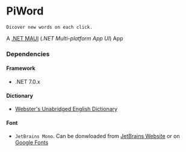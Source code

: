 # PiWord

	Dicover new words on each click.

A [.NET MAUI][1] (_.NET Multi-platform App UI_) App

### Dependencies

#### Framework
* .NET 7.0.x

#### Dictionary
* [Webster's Unabridged English Dictionary][2]

#### Font
* `JetBrains Mono`. Can be donwloaded from [JetBrains Website][3] or on [Google Fonts][4]


[1]: https://dotnet.microsoft.com/en-us/apps/maui
[2]: https://github.com/matthewreagan/WebstersEnglishDictionary
[3]: https://www.jetbrains.com/lp/mono/
[4]: https://fonts.google.com/specimen/JetBrains+Mono

